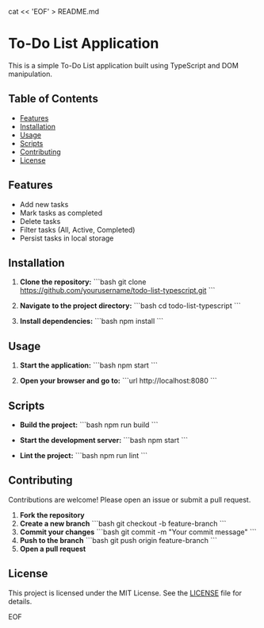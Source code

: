 cat << 'EOF' > README.md
# To-Do List Application

This is a simple To-Do List application built using TypeScript and DOM manipulation.

## Table of Contents

- [Features](#features)
- [Installation](#installation)
- [Usage](#usage)
- [Scripts](#scripts)
- [Contributing](#contributing)
- [License](#license)

## Features

- Add new tasks
- Mark tasks as completed
- Delete tasks
- Filter tasks (All, Active, Completed)
- Persist tasks in local storage

## Installation

1. **Clone the repository:**
   \`\`\`bash
   git clone https://github.com/yourusername/todo-list-typescript.git
   \`\`\`

2. **Navigate to the project directory:**
   \`\`\`bash
   cd todo-list-typescript
   \`\`\`

3. **Install dependencies:**
   \`\`\`bash
   npm install
   \`\`\`

## Usage

1. **Start the application:**
   \`\`\`bash
   npm start
   \`\`\`

2. **Open your browser and go to:**
   \`\`\`url
   http://localhost:8080
   \`\`\`

## Scripts

- **Build the project:**
  \`\`\`bash
  npm run build
  \`\`\`

- **Start the development server:**
  \`\`\`bash
  npm start
  \`\`\`

- **Lint the project:**
  \`\`\`bash
  npm run lint
  \`\`\`

## Contributing

Contributions are welcome! Please open an issue or submit a pull request.

1. **Fork the repository**
2. **Create a new branch**
   \`\`\`bash
   git checkout -b feature-branch
   \`\`\`
3. **Commit your changes**
   \`\`\`bash
   git commit -m "Your commit message"
   \`\`\`
4. **Push to the branch**
   \`\`\`bash
   git push origin feature-branch
   \`\`\`
5. **Open a pull request**

## License

This project is licensed under the MIT License. See the [LICENSE](LICENSE) file for details.

EOF
